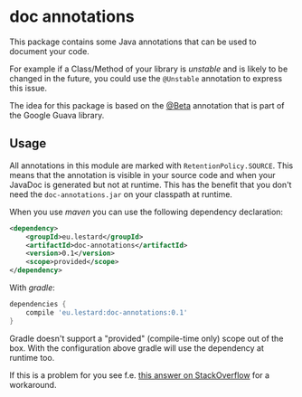 # doc annotations

This package contains some Java annotations that can be used to document your code.

For example if a Class/Method of your library is *unstable* and is likely to be changed in the future,
you could use the `@Unstable` annotation to express this issue. 


The idea for this package is based on the [@Beta][1] annotation that is part of the Google Guava library.

## Usage

All annotations in this module are marked with `RetentionPolicy.SOURCE`. This means that the annotation
is visible in your source code and when your JavaDoc is generated but not at runtime. This has the benefit
that you don't need the `doc-annotations.jar` on your classpath at runtime. 

When you use *maven* you can use the following dependency declaration:

```xml
<dependency>
    <groupId>eu.lestard</groupId>
    <artifactId>doc-annotations</artifactId>
    <version>0.1</version>
    <scope>provided</scope>
</dependency>
```

With *gradle*:

```groovy
dependencies {
    compile 'eu.lestard:doc-annotations:0.1'
}
```

Gradle doesn't support a "provided" (compile-time only) scope out of the box. With the configuration above gradle will use the
dependency at runtime too. 

If this is a problem for you see f.e. [this answer on StackOverflow](http://stackoverflow.com/a/25041082) for a workaround.




[1]: https://github.com/google/guava/blob/master/guava/src/com/google/common/annotations/Beta.java